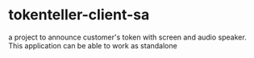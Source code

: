 # tokenteller-client-sa
a project to announce customer's token with screen and audio speaker. This application can be able to work as standalone
